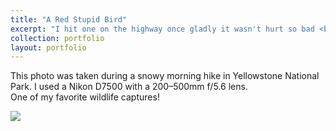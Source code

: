 ```yaml
---
title: "A Red Stupid Bird"
excerpt: "I hit one on the highway once gladly it wasn't hurt so bad <br/><img src='../images/DSC_2029.JPG'>"
collection: portfolio
layout: portfolio
---
```


This photo was taken during a snowy morning hike in Yellowstone National Park. I used a Nikon D7500 with a 200–500mm f/5.6 lens.  
One of my favorite wildlife captures!

<img src='{{ site.baseurl }}/images/DSC_2029.JPG'>